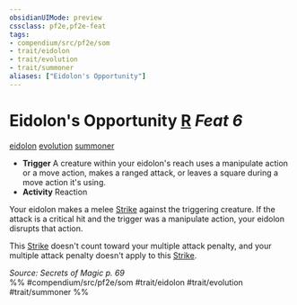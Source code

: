 ```yaml
---
obsidianUIMode: preview
cssclass: pf2e,pf2e-feat
tags:
- compendium/src/pf2e/som
- trait/eidolon
- trait/evolution
- trait/summoner
aliases: ["Eidolon's Opportunity"]
---
```

# Eidolon's Opportunity  [R](/rules/core-rulebook/chapter-9-playing-the-game.md#Actions "Reaction") *Feat 6*  
[eidolon](/rules/traits/eidolon-som.md)  [evolution](/rules/traits/evolution-som.md)  [summoner](/rules/traits/summoner-som.md)  

- **Trigger** A creature within your eidolon's reach uses a manipulate action or a move action, makes a ranged attack, or leaves a square during a move action it's using.
- **Activity** Reaction

Your eidolon makes a melee [Strike](/rules/actions/strike.md) against the triggering creature. If the attack is a critical hit and the trigger was a manipulate action, your eidolon disrupts that action.

This [Strike](/rules/actions/strike.md) doesn't count toward your multiple attack penalty, and your multiple attack penalty doesn't apply to this [Strike](/rules/actions/strike.md).

*Source: Secrets of Magic p. 69*  
%% #compendium/src/pf2e/som #trait/eidolon #trait/evolution #trait/summoner %%